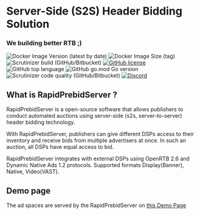 # Server-Side (S2S) Header Bidding Solution
### We building better RTB ;)
![Docker Image Version (latest by date)](https://img.shields.io/docker/v/rapidcodelab/rapid-prebid-server?style=flat-square)
![Docker Image Size (tag)](https://img.shields.io/docker/image-size/rapidcodelab/rapid-prebid-server/latest?style=flat-square)
![Scrutinizer build (GitHub/Bitbucket)](https://img.shields.io/scrutinizer/build/g/RapidCodeLab/rapid-prebid-server/main?style=flat-square)
[![GitHub license](https://img.shields.io/github/license/RapidCodeLab/rapid-prebid-server?style=flat-square)](https://github.com/RapidCodeLab/rapid-prebid-server/blob/main/LICENSE)
![GitHub top language](https://img.shields.io/github/languages/top/RapidCodeLab/rapid-prebid-server?style=flat-square)
![GitHub go.mod Go version](https://img.shields.io/github/go-mod/go-version/RapidCodeLab/rapid-prebid-server?style=flat-square)
![Scrutinizer code quality (GitHub/Bitbucket)](https://img.shields.io/scrutinizer/quality/g/RapidCodeLab/rapid-prebid-server/main?style=flat-square)
[![Discord](https://img.shields.io/discord/1173283185354887228?logo=discord&logoColor=white&label=discord&style=flat-square)](https://discord.gg/nKdsZZGV)

## What is RapidPrebidServer ?
RapidPrebidServer is a open-source software that allows publishers to conduct automated auctions using server-side (s2s, server-to-server) header bidding technology. 

With RapidPrebidServer, publishers can give different DSPs access to their inventory and receive bids from multiple advertisers at once. In such an auction, all DSPs have equal access to bid. 

RapidPrebidServer integrates with external DSPs using OpenRTB 2.6 and Dynamic Native Ads 1.2 protocols. Supported formats Display(Banner), Native, Video(VAST).

## Demo page

The ad spaces are served by the RapidPrebidServer on [this Demo Page](https://demo.rtblab.online/)
